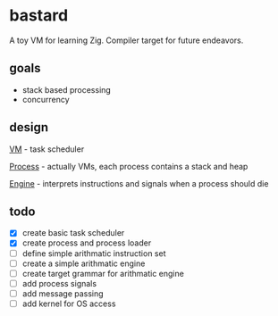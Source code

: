 # bastard

A toy VM for learning Zig. Compiler target for future endeavors.

## goals
* stack based processing
* concurrency

## design
[VM](src/vm.zig) - task scheduler

[Process](src/process.zig) - actually VMs, each process contains a stack and heap

[Engine](src/engine.zig) - interprets instructions and signals when a process should die

## todo
- [x] create basic task scheduler 
- [x] create process and process loader
- [ ] define simple arithmatic instruction set 
- [ ] create a simple arithmatic engine 
- [ ] create target grammar for arithmatic engine
- [ ] add process signals 
- [ ] add message passing
- [ ] add kernel for OS access
